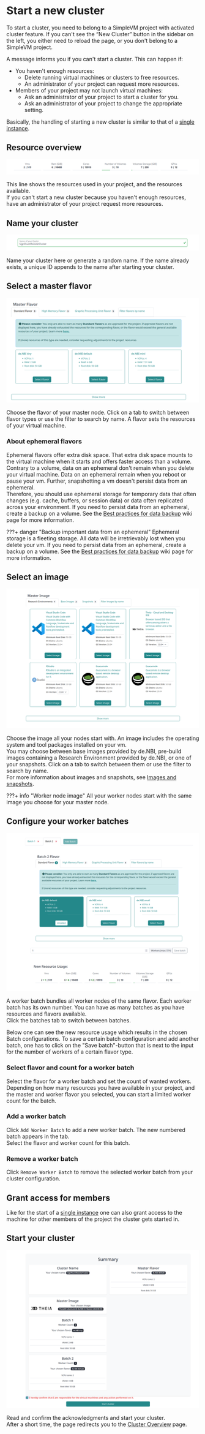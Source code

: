 # Start a new cluster

To start a cluster, you need to belong to a SimpleVM project with activated cluster feature.
If you can't see the “New Cluster” button in the sidebar on the left, you either need to reload the page,
or you don't belong to a SimpleVM project.

A message informs you if you can't start a cluster. This can happen if:

- You haven't enough resources:
    - Delete running virtual machines or clusters to free resources.
    - An administrator of your project can request more resources.
- Members of your project may not launch virtual machines:
    - Ask an administrator of your project to start a cluster for you.
    - Ask an administrator of your project to change the appropriate setting.

Basically, the handling of starting a new cluster is similar to that of a [single instance](../Instance/create_instance.md).    

## Resource overview

![project_resource_overview](../img/new_cluster/resource_overview.png)

This line shows the resources used in your project, and the resources available.<br>
If you can't start a new cluster because you haven't enough resources, have an administrator of your
project request more resources.

## Name your cluster

![name_your_cluster](../img/new_cluster/name.png)

Name your cluster here or generate a random name.
If the name already exists, a unique ID appends to the name after starting your cluster.

## Select a master flavor

![select_master_flavor](../img/new_cluster/master_flavor.png)

Choose the flavor of your master node.
Click on a tab to switch between flavor types or use the filter to search by name.
A flavor sets the resources of your virtual machine.<br>


### About ephemeral flavors

Ephemeral flavors offer extra disk space.
That extra disk space mounts to the virtual machine when it starts and offers faster access than a volume.<br>
Contrary to a volume, data on an ephemeral don't remain when you delete your virtual machine.
Data on an ephemeral remain when you reboot or pause your vm.
Further, snapshotting a vm doesn't persist data from an ephemeral.<br>
Therefore, you should use ephemeral storage for temporary data that often changes
(e.g. cache, buffers, or session data) or data often replicated across your environment.
If you need to persist data from an ephemeral, create a backup on a volume.
See the [Best practices for data backup](../backup.md) wiki page for more information.

???+ danger "Backup important data from an ephemeral"
    Ephemeral storage is a fleeting storage.
    All data will be irretrievably lost when you delete your vm.
    If you need to persist data from an ephemeral, create a backup on a volume.
    See the [Best practices for data backup](../backup.md) wiki page for more information.

## Select an image

![select_master_image](../img/new_cluster/master_image.png)

Choose the image all your nodes start with.
An image includes the operating system and tool packages installed on your vm.<br>
You may choose between base images provided by de.NBI, pre-build images containing a Research Environment
provided by de.NBI, or one of your snapshots.
Click on a tab to switch between them or use the filter to search by name.<br>
For more information about images and snapshots, see [Images and snapshots](../snapshots.md).

???+ info "Worker node image"
    All your worker nodes start with the same image you choose for your master node.

## Configure your worker batches

![select_worker_batch](../img/new_cluster/worker_flavor.png)

A worker batch bundles all worker nodes of the same flavor.
Each worker batch has its own number.
You can have as many batches as you have resources and flavors available.<br>
Click the batches tab to switch between batches.

Below one can see the new resource usage which results in the chosen Batch configurations.
To save a certain batch configuration and add another batch, one has to click on the "Save batch"-button that is next to the input for the number of workers of a certain flavor type.

### Select flavor and count for a worker batch

Select the flavor for a worker batch and set the count of wanted workers.
Depending on how many resources you have available in your project, and the master and worker flavor 
you selected, you can start a limited worker count for the batch.

### Add a worker batch

Click `Add Worker Batch` to add a new worker batch.
The new numbered batch appears in the tab.<br>
Select the flavor and worker count for this batch.

### Remove a worker batch

Click `Remove Worker Batch` to remove the selected worker batch from your cluster configuration.

## Grant access for members

Like for the start of a [single instance](../Instance/create_instance.md) one can also grant access to the machine for other members of the project the cluster gets started in.

## Start your cluster

![start_cluster](../img/new_cluster/start_cluster.png)

Read and confirm the acknowledgments and start your cluster.<br>
After a short time, the page redirects you to the [Cluster Overview](./cluster_overview.md) page.
